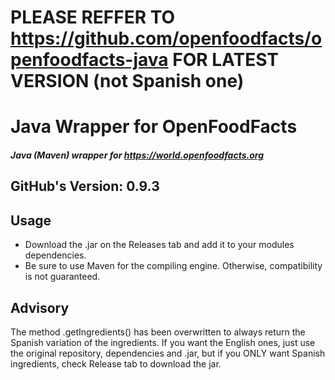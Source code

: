 # PLEASE REFFER TO https://github.com/openfoodfacts/openfoodfacts-java FOR LATEST VERSION (not Spanish one)

# Java Wrapper for OpenFoodFacts

##### Java (Maven) wrapper for https://world.openfoodfacts.org

## GitHub's Version: 0.9.3

## Usage

- Download the .jar on the Releases tab and add it to your modules dependencies.
- Be sure to use Maven for the compiling engine. Otherwise, compatibility is not guaranteed.

## Advisory
The method .getIngredients() has been overwritten to always return the Spanish variation of the ingredients. If you want the English ones, just use the original repository, dependencies and .jar, but if you ONLY want Spanish ingredients, check Release tab to download the jar.
